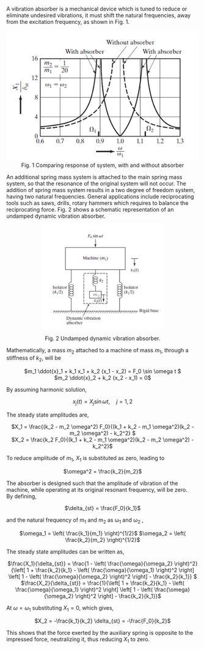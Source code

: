  A vibration absorber is a mechanical device which is tuned to reduce or eliminate undesired vibrations, it must shift the natural frequencies, away from the excitation frequency, as shown in Fig. 1.
 
 <center>

![Alt text](images/13.png)
<br>
Fig. 1 Comparing response of system, with and without absorber
 </center>
 An additional spring mass system is attached to the main spring mass system, so that the resonance of the original system will not occur. The addition of spring mass system results in a two degree of freedom system, having two natural frequencies. General applications include reciprocating tools such as saws, drills, rotary hammers which requires to balance the reciprocating force. Fig. 2 shows a schematic representation of an undamped dynamic vibration absorber.

 <center>

 ![Alt text](images/3.png)

Fig. 2 Undamped dynamic vibration absorber.

</center>

Mathematically, a mass $m_2$ attached to a machine of mass $m_1$, through a stiffness of $k_2$, will be
 <center>

<!-- ![Alt text](images/4.png) -->

$m_1 \ddot{x}_1 + k_1 x_1 + k_2 (x_1 - x_2) = F_0 \sin \omega t $  
$m_2 \ddot{x}_2 + k_2 (x_2 - x_1) = 0$

</center>

By assuming harmonic solution, 
 <center>

<!-- ![Alt text](images/5.png) -->

$x_j(t) = X_j \sin \omega t, \quad j = 1, 2$

</center>

The steady state amplitudes are,

 <center>

<!-- ![Alt text](images/6.png) -->

$X_1 = \frac{(k_2 - m_2 \omega^2) F_0}{(k_1 + k_2 - m_1 \omega^2)(k_2 - m_2 \omega^2) - k_2^2} $  
$X_2 = \frac{k_2 F_0}{(k_1 + k_2 - m_1 \omega^2)(k_2 - m_2 \omega^2) - k_2^2}$

</center>

To reduce amplitude of $m_1$, $X_1$ is substituted as zero, leading to 
 <center>

<!-- ![Alt text](images/7.png) -->

$\omega^2 = \frac{k_2}{m_2}$

</center>
The absorber is designed such that the amplitude of vibration of the machine, while operating at its original resonant frequency, will be zero.
<br>
By defining,
 <center>

<!-- ![Alt text](images/8.png) -->

$\delta_{st} = \frac{F_0}{k_1}$

</center>
and the natural frequency of m<sub>1</sub> and m<sub>2</sub> as &omega;<sub>1</sub> and &omega;<sub>2</sub> ,
 <center>

<!-- ![Alt text](images/9.png)![Alt text](images/10.png) -->

$\omega_1 = \left( \frac{k_1}{m_1} \right)^{1/2}$
$\omega_2 = \left( \frac{k_2}{m_2} \right)^{1/2}$


</center>

The steady state amplitudes can be written as,
<center> 

<!-- ![Alt text](images/11.png) -->

$\frac{X_1}{\delta_{st}} = \frac{1 - \left( \frac{\omega}{\omega_2} \right)^2}{\left[ 1 + \frac{k_2}{k_1} - \left( \frac{\omega}{\omega_1} \right)^2 \right] \left[ 1 - \left( \frac{\omega}{\omega_2} \right)^2 \right] - \frac{k_2}{k_1}} $  
$\frac{X_2}{\delta_{st}} = \frac{1}{\left[ 1 + \frac{k_2}{k_1} - \left( \frac{\omega}{\omega_1} \right)^2 \right] \left[ 1 - \left( \frac{\omega}{\omega_2} \right)^2 \right] - \frac{k_2}{k_1}}$


</center>

At $\omega=\omega_1$ substituting $X_1 = 0$, which gives,

 <center> 

<!-- ![Alt text](images/12.png) -->

$X_2 = -\frac{k_1}{k_2} \delta_{st} = -\frac{F_0}{k_2}$

</center>

This shows that the force exerted by the auxiliary spring is opposite to the impressed force, neutralizing it, thus reducing $X_1$ to zero.
